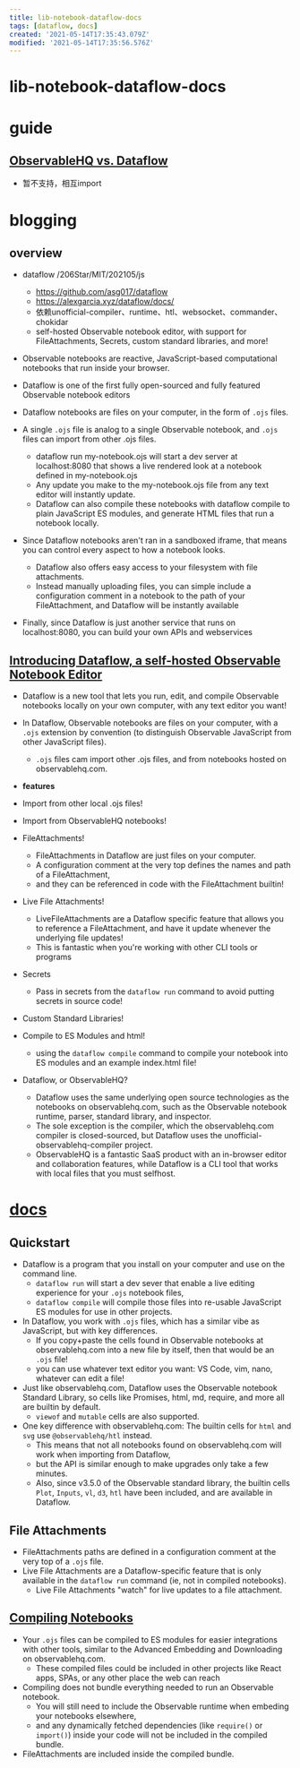 ```yaml
---
title: lib-notebook-dataflow-docs
tags: [dataflow, docs]
created: '2021-05-14T17:35:43.079Z'
modified: '2021-05-14T17:35:56.576Z'
---
```


# lib-notebook-dataflow-docs

# guide

## [ObservableHQ vs. Dataflow](https://alexgarcia.xyz/dataflow/docs/#using-dataflow)

- 暂不支持，相互import
# blogging

## overview

- dataflow /206Star/MIT/202105/js
  - https://github.com/asg017/dataflow
  - https://alexgarcia.xyz/dataflow/docs/
  - 依赖unofficial-compiler、runtime、htl、websocket、commander、chokidar
  - self-hosted Observable notebook editor, with support for FileAttachments, Secrets, custom standard libraries, and more!

- Observable notebooks are reactive, JavaScript-based computational notebooks that run inside your browser.
- Dataflow is one of the first fully open-sourced and fully featured Observable notebook editors
- Dataflow notebooks are files on your computer, in the form of `.ojs` files. 
- A single `.ojs` file is analog to a single Observable notebook, and `.ojs` files can import from other .ojs files.
  - dataflow run my-notebook.ojs will start a dev server at localhost:8080 that shows a live rendered look at a notebook defined in my-notebook.ojs
  - Any update you make to the my-notebook.ojs file from any text editor will instantly update.
  - Dataflow can also compile these notebooks with dataflow compile to plain JavaScript ES modules, and generate HTML files that run a notebook locally.
- Since Dataflow notebooks aren't ran in a sandboxed iframe, that means you can control every aspect to how a notebook looks.
  - Dataflow also offers easy access to your filesystem with file attachments. 
  - Instead manually uploading files, you can simple include a configuration comment in a notebook to the path of your FileAttachment, and Dataflow will be instantly available 
- Finally, since Dataflow is just another service that runs on localhost:8080, you can build your own APIs and webservices

## [Introducing Dataflow, a self-hosted Observable Notebook Editor](https://observablehq.com/@asg017/introducing-dataflow)

- Dataflow is a new tool that lets you run, edit, and compile Observable notebooks locally on your own computer, with any text editor you want!
- In Dataflow, Observable notebooks are files on your computer, with a `.ojs` extension by convention (to distinguish Observable JavaScript from other JavaScript files). 
  - `.ojs` files cam import other .ojs files, and from notebooks hosted on observablehq.com.

- **features**
- Import from other local .ojs files!
- Import from ObservableHQ notebooks!
- FileAttachments!
  - FileAttachments in Dataflow are just files on your computer. 
  - A configuration comment at the very top defines the names and path of a FileAttachment, 
  - and they can be referenced in code with the FileAttachment builtin!
- Live File Attachments!
  - LiveFileAttachments are a Dataflow specific feature that allows you to reference a FileAttachment, and have it update whenever the underlying file updates! 
  - This is fantastic when you're working with other CLI tools or programs
- Secrets
  - Pass in secrets from the `dataflow run` command to avoid putting secrets in source code! 
- Custom Standard Libraries!
- Compile to ES Modules and html!
  - using the `dataflow compile` command to compile your notebook into ES modules and an example index.html file! 

- Dataflow, or ObservableHQ?
  - Dataflow uses the same underlying open source technologies as the notebooks on observablehq.com, such as the Observable notebook runtime, parser, standard library, and inspector. 
  - The sole exception is the compiler, which the observablehq.com compiler is closed-sourced, but Dataflow uses the unofficial-observablehq-compiler project.
  - ObservableHQ is a fantastic SaaS product with an in-browser editor and collaboration features, while Dataflow is a CLI tool that works with local files that you must selfhost. 
# [docs](https://alexgarcia.xyz/dataflow/docs/)

## Quickstart

- Dataflow is a program that you install on your computer and use on the command line.
  - `dataflow run` will start a dev sever that enable a live editing experience for your `.ojs` notebook files, 
  - `dataflow compile` will compile those files into re-usable JavaScript ES modules for use in other projects.
- In Dataflow, you work with `.ojs` files, which has a similar vibe as JavaScript, but with key differences. 
  - If you copy+paste the cells found in Observable notebooks at observablehq.com into a new file by itself, then that would be an `.ojs` file!
  - you can use whatever text editor you want: VS Code, vim, nano, whatever can edit a file!
- Just like observablehq.com, Dataflow uses the Observable notebook Standard Library, so cells like Promises, html, md, require, and more all are builtin by default. 
  - `viewof` and `mutable` cells are also supported.
- One key difference with observablehq.com: The builtin cells for `html` and `svg` use `@observablehq/htl` instead. 
  - This means that not all notebooks found on observablehq.com will work when importing from Dataflow, 
  - but the API is similar enough to make upgrades only take a few minutes.
  - Also, since v3.5.0 of the Observable standard library, the builtin cells `Plot`, `Inputs`, `vl`, `d3`,  `htl` have been included, and are available in Dataflow.

## File Attachments

- FileAttachments paths are defined in a configuration comment at the very top of a `.ojs` file. 
- Live File Attachments are a Dataflow-specific feature that is only available in the `dataflow run` command (ie, not in compiled notebooks). 
  - Live File Attachments "watch" for live updates to a file attachment.

## [Compiling Notebooks](https://alexgarcia.xyz/dataflow/docs/#compiling-notebooks)

- Your `.ojs` files can be compiled to ES modules for easier integrations with other tools, similar to the Advanced Embedding and Downloading on observablehq.com.
  - These compiled files could be included in other projects like React apps, SPAs, or any other place the web can reach
- Compiling does not bundle everything needed to run an Observable notebook. 
  - You will still need to include the Observable runtime when embeding your notebooks elsewhere, 
  - and any dynamically fetched dependencies (like `require()` or `import()`) inside your code will not be included in the compiled bundle. 
- FileAttachments are included inside the compiled bundle.
